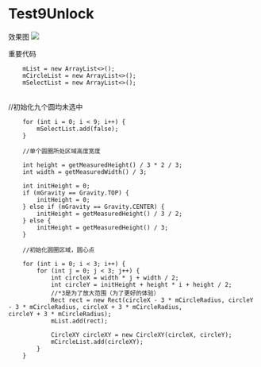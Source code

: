 # Test9Unlock

效果图
![](https://github.com/dingqiqi/Test9Unlock/tree/master/gif/a.gif)

重要代码
       
        
        mList = new ArrayList<>();
        mCircleList = new ArrayList<>();
        mSelectList = new ArrayList<>();
        
        //初始化九个圆均未选中
        
        for (int i = 0; i < 9; i++) {
            mSelectList.add(false);
        }

        //单个圆圈所处区域高度宽度
        
        int height = getMeasuredHeight() / 3 * 2 / 3;
        int width = getMeasuredWidth() / 3;

        int initHeight = 0;
        if (mGravity == Gravity.TOP) {
            initHeight = 0;
        } else if (mGravity == Gravity.CENTER) {
            initHeight = getMeasuredHeight() / 3 / 2;
        } else {
            initHeight = getMeasuredHeight() / 3;
        }

        //初始化圆圈区域，圆心点
        
        for (int i = 0; i < 3; i++) {
            for (int j = 0; j < 3; j++) {
                int circleX = width * j + width / 2;
                int circleY = initHeight + height * i + height / 2;
                //*3是为了放大范围（为了更好的体验）
                Rect rect = new Rect(circleX - 3 * mCircleRadius, circleY - 3 * mCircleRadius, circleX + 3 * mCircleRadius,                             circleY + 3 * mCircleRadius);
                mList.add(rect);

                CircleXY circleXY = new CircleXY(circleX, circleY);
                mCircleList.add(circleXY);
            }
        }

    

